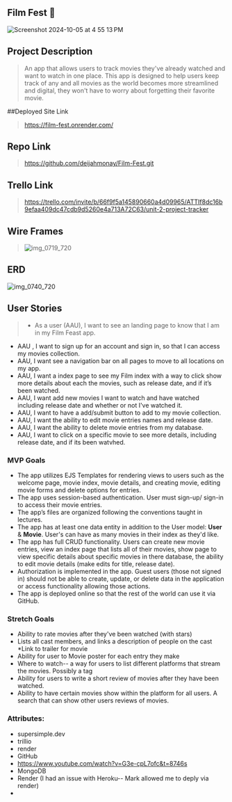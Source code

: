 ## Film Fest  🍿
![Screenshot 2024-10-05 at 4 55 13 PM](https://github.com/user-attachments/assets/a925e37b-fada-44c3-9b83-3e342d4bba9a)



## Project Description
> An app that allows users to track movies they've already watched and want to watch in one place. This app is designed to help users keep track of any and all movies as the world becomes more streamlined and digital, they won't have to worry about forgetting their favorite movie.

##Deployed Site Link
>https://film-fest.onrender.com/

## Repo Link
> https://github.com/deijahmonay/Film-Fest.git

## Trello Link
>https://trello.com/invite/b/66f9f5a145890660a4d09965/ATTIf8dc16b9efaa409dc47cdb9d5260e4a713A72C63/unit-2-project-tracker

## Wire Frames
> ![img_0719_720](https://media.git.generalassemb.ly/user/53181/files/04dc9f09-e24a-4403-9973-6dff363bd914)

## ERD
>
![img_0740_720](https://media.git.generalassemb.ly/user/53181/files/2eaab435-f83a-439b-8473-ea6b392b6316)


## User Stories
> * As a user (AAU), I want to see an  landing page to know that I am in my Film Feast app.
* AAU , I want to sign up for an account and sign in, so that I can access my movies collection.
* AAU, I want see a navigation bar on all pages to move to all locations on my app.
* AAU, I want a index page to see my Film index with a way to click show more details about each the movies, such as release date, and if it’s been watched.
* AAU, I want add new movies I want to watch and have watched including release date and whether or not I've watched it. 
* AAU,  I want to have a add/submit  button to add to my movie collection.
* AAU, I want the ability to edit movie entries names and release date. 
* AAU, I want the ability to delete movie entries from my database.
* AAU, I want to click on a specific movie to see more details, including release date, and if its been watvhed.

### MVP Goals
* The app utilizes EJS Templates for rendering views to users such as the welcome page, movie index, movie details, and creating movie, editing movie forms and delete options for entries.
* The app uses session-based authentication. User must sign-up/ sign-in to access their movie entries.
* The app’s files are organized following the conventions taught in lectures.
* The app has at least one data entity in addition to the User model: **User** & **Movie**. User's can have as many movies in their index as they'd like.
* The app has full CRUD functionality. Users can create new movie entries, view an index page that lists all of their movies, show page to view specific details about specific movies in there database, the ability to edit movie details (make edits for title, release date).
* Authorization is implemented in the app. Guest users (those not signed in) should not be able to create, update, or delete data in the application or access functionality allowing those actions.
* The app is deployed online so that the rest of the world can use it via GitHub.

### Stretch Goals
* Ability to rate movies after they've been watched (with stars)
* Lists all cast members, and links a description of people on the cast
*Link to trailer for movie 
* Ability for user to Movie poster for each entry they make
* Where to watch-- a way for users to list different platforms that stream the movies. Possibly a tag
* Ability for users to write a short review of movies after they have been watched.
* Ability to have certain movies show within the platform for all users. A search that can show other users reviews of movies.

### Attributes:
* supersimple.dev
* trillio
* render
* GitHub
* https://www.youtube.com/watch?v=G3e-cpL7ofc&t=8746s
* MongoDB
* Render (I had an issue with Heroku-- Mark allowed me to deply via render)
* 
